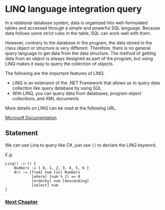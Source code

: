 # LINQ language integration query
In a relational database system, data is organized into well-formulated tables and accessed through a simple and powerful SQL language. Because data follows some strict rules in the table, SQL can work well with them.

However, contrary to the database in the program, the data stored in the class object or structure is very different. Therefore, there is no general query language to get data from the data structure. The method of getting data from an object is always designed as part of the program, but using LINQ makes it easy to query the collection of objects.

The following are the important features of LINQ.

- LINQ is an extension of the .NET Framework that allows us to query data collection like query database by using SQL
- With LINQ, you can query data from databases, program object collections, and XML documents

More details on LINQ can be read at the following URL.

[Microsoft Documentation](https:#docs.microsoft.com/en-us/dotnet/csharp/programming-guide/concepts/linq/getting-started-with-linq)

## Statement
We can use Linq to query like C#, just use `[]` to declare the LINQ keyword.

E.g:
```
Linq() -> () {
    Numbers := { 0, 1, 2, 3, 4, 5, 6 }
    Arr := [from] num [in] Numbers
            [where] (num % 2) == 0
            [orderby] num [descending]
            [select] num
}
```

### [Next Chapter](optional-type.md)